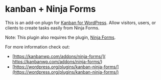 # kanban + Ninja Forms

This is an add-on plugn for [Kanban for WordPress](https://KanbanWP.com). Allow visitors, users, or clients to create tasks easily from Ninja Forms.

Note: This plugin also requires the plugin, [Ninja Forms](http://www.ninjaforms.com/).

For more information check out:
* [https://kanbanwp.com/addons/ninja-forms/]( https://kanbanwp.com/addons/ninja-forms/)
* [https://wordpress.org/plugins/kanban-ninja-forms/](https://wordpress.org/plugins/kanban-ninja-forms/)
